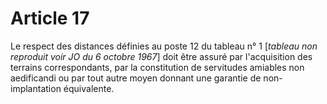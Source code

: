 # Article 17

Le respect des distances définies au poste 12 du tableau n° 1 [*tableau non reproduit voir JO du 6 octobre 1967*] doit être assuré par l'acquisition des terrains correspondants, par la constitution de servitudes amiables non aedificandi ou par tout autre moyen donnant une garantie de non-implantation équivalente.
